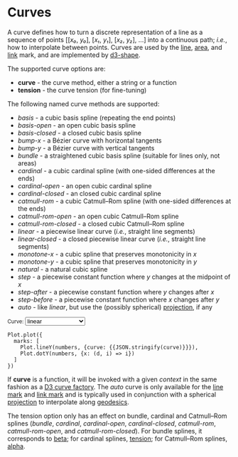 <script setup>

import * as Plot from "@observablehq/plot";
import * as d3 from "d3";
import {ref} from "vue";

const curve = ref("linear");
const numbers = d3.range(20).map(d3.randomLcg(42));

</script>

# Curves

A curve defines how to turn a discrete representation of a line as a sequence of points [[*x₀*, *y₀*], [*x₁*, *y₁*], [*x₂*, *y₂*], …] into a continuous path; *i.e.*, how to interpolate between points. Curves are used by the [line](../marks/line.md), [area](../marks/area.md), and [link](../marks/link.md) mark, and are implemented by [d3-shape](https://github.com/d3/d3-shape/blob/main/README.md#curves).

The supported curve options are:

* **curve** - the curve method, either a string or a function
* **tension** - the curve tension (for fine-tuning)

The following named curve methods are supported:

* *basis* - a cubic basis spline (repeating the end points)
* *basis-open* - an open cubic basis spline
* *basis-closed* - a closed cubic basis spline
* *bump-x* - a Bézier curve with horizontal tangents
* *bump-y* - a Bézier curve with vertical tangents
* *bundle* - a straightened cubic basis spline (suitable for lines only, not areas)
* *cardinal* - a cubic cardinal spline (with one-sided differences at the ends)
* *cardinal-open* - an open cubic cardinal spline
* *cardinal-closed* - an closed cubic cardinal spline
* *catmull-rom* - a cubic Catmull–Rom spline (with one-sided differences at the ends)
* *catmull-rom-open* - an open cubic Catmull–Rom spline
* *catmull-rom-closed* - a closed cubic Catmull–Rom spline
* *linear* - a piecewise linear curve (*i.e.*, straight line segments)
* *linear-closed* - a closed piecewise linear curve (*i.e.*, straight line segments)
* *monotone-x* - a cubic spline that preserves monotonicity in *x*
* *monotone-y* - a cubic spline that preserves monotonicity in *y*
* *natural* - a natural cubic spline
* *step* - a piecewise constant function where *y* changes at the midpoint of *x*
* *step-after* - a piecewise constant function where *y* changes after *x*
* *step-before* - a piecewise constant function where *x* changes after *y*
* *auto* - like *linear*, but use the (possibly spherical) [projection](./projections.md), if any

<p>
  <label style="font-size: smaller; color: var(--vp-c-text-2);">
    Curve:
    <select style="all: revert;" v-model="curve">
      <option>basis</option>
      <option>basis-open</option>
      <option>basis-closed</option>
      <option>bump-x</option>
      <option>bump-y</option>
      <option>bundle</option>
      <option>cardinal</option>
      <option>cardinal-open</option>
      <option>cardinal-closed</option>
      <option>catmull-rom</option>
      <option>catmull-rom-open</option>
      <option>catmull-rom-closed</option>
      <option selected>linear</option>
      <option>linear-closed</option>
      <option>monotone-x</option>
      <option>monotone-y</option>
      <option>natural</option>
      <option>step</option>
      <option>step-after</option>
      <option>step-before</option>
    </select>
  </label>
</p>

<PlotRender :options='{
  marks: [
    Plot.lineY(numbers, {curve}),
    Plot.dotY(numbers, {x: (d, i) => i})
  ]
}' />

```js-vue
Plot.plot({
  marks: [
    Plot.lineY(numbers, {curve: {{JSON.stringify(curve)}}}),
    Plot.dotY(numbers, {x: (d, i) => i})
  ]
})
```

If **curve** is a function, it will be invoked with a given *context* in the same fashion as a [D3 curve factory](https://github.com/d3/d3-shape/blob/main/README.md#custom-curves). The *auto* curve is only available for the [line mark](../marks/line.md) and [link mark](../marks/link.md) and is typically used in conjunction with a spherical [projection](./projections.md) to interpolate along [geodesics](https://en.wikipedia.org/wiki/Geodesic).

The tension option only has an effect on bundle, cardinal and Catmull–Rom splines (*bundle*, *cardinal*, *cardinal-open*, *cardinal-closed*, *catmull-rom*, *catmull-rom-open*, and *catmull-rom-closed*). For bundle splines, it corresponds to [beta](https://github.com/d3/d3-shape/blob/main/README.md#curveBundle_beta); for cardinal splines, [tension](https://github.com/d3/d3-shape/blob/main/README.md#curveCardinal_tension); for Catmull–Rom splines, [alpha](https://github.com/d3/d3-shape/blob/main/README.md#curveCatmullRom_alpha).
